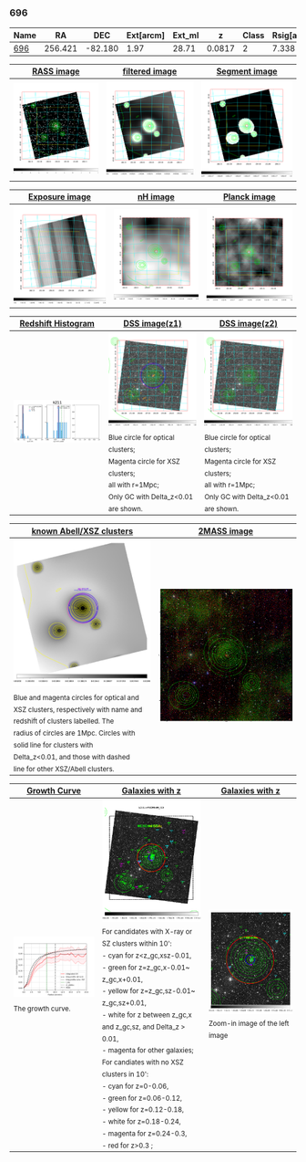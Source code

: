 <div STYLE="page-break-after: always;"></div>

### 696

|Name          |RA          |DEC      | Ext[arcm] | Ext_ml | z    | Class| Rsig[arcmin] | CRsig[c/s] | CR500[c/s] | R500[Mpc] |L500[erg/s]|F500[erg/s/cm^2]| M500[Msun]|Tx[keV]|beta|GC(XSZ,Delta_z<0.01)| GC(OPT,Delta_z<0.01)|GC|alias|
|--------------|------------|------------|---|---|-----------|--------|------|------|----|----|----|----|----|----|----|----|----|----|---|
|[696](script/696.md)     | 256.421       | -82.180       | 1.97    | 28.71   | 0.0817 | 2   | 7.338 |0.294 |0.313 |0.926 |9.108e+43 |5.518e-12 |2.437e+14 |3.806 |1.088 |Tar, |Wen, |Tar, |k211|

|[RASS image](../image/696/696_img.pdf)|[filtered image](../image/696/696_fil.pdf)|[Segment image](../image/696/696_seg.pdf)|
|-------------------|--------------------|-------------------|
| <img src="../image/696/696_img.png" width="300">  | <img src="../image/696/696_fil.png" width="300">   | <img src="../image/696/696_seg.png" width="300">  |

|[Exposure image](../image/696/696_mex.pdf)| [nH image](../image/696/696_nh.pdf)| [Planck image](../image/696/696_p.pdf)|
|-------------------|--------------------|-------------------|
|<img src="../image/696/696_mex.png" width="300">   | <img src="../image/696/696_nh.png" width="300">    | <img src="../image/696/696_p.png" width="300"> |

|[Redshift Histogram](../image/696/696_zg.pdf) | [DSS image(z1)](../image/696/696_dss_z1.pdf)      |  [DSS image(z2)](../image/696/696_dss_z2.pdf)    |
|-------------------|--------------------|-------------------|
|<img src="../image/696/696_zg.png" width="300"> |<img src="../image/696/696_dss_z1.png" width="300"> <sub><br>Blue circle for optical clusters; <br>Magenta circle for XSZ clusters; <br>all with r=1Mpc; <br>Only GC with Delta_z<0.01 are shown. </sub>| <img src="../image/696/696_dss_z2.png" width="300"><sub><br>Blue circle for optical clusters; <br>Magenta circle for XSZ clusters; <br>all with r=1Mpc; <br>Only GC with Delta_z<0.01 are shown. </sub> |

|[known Abell/XSZ clusters](../image/696/696_m.pdf) | [2MASS image](../image/696/696_2mass.pdf)      |
|-------------------|-------------------|
|<img src=../image/696/696_m.png width="300"> <sub><br>Blue and magenta circles for optical and <br>XSZ clusters, respectively with name and <br>redshift of clusters labelled. The <br>radius of circles are 1Mpc. Circles with <br>solid line for clusters with <br>Delta_z<0.01, and those with dashed <br>line for other XSZ/Abell clusters.        </sub>|<img src="../image/696/696_2mass.png" width="300">  |

|[Growth Curve](../image/696/696_gca_all.png) |[Galaxies with z](../image/696/696_opt_ned.pdf) |[Galaxies with z](../image/696/696_opt_ned_zoom.pdf) |
|-------------------|-------------------|-------------------|
| <img src="../image/696/696_gca_all.png" width="300"> <sub><br>The growth curve.</sub>| <img src=../image/696/696_opt_ned.png width="300"> <br><sub> For candidates with X-ray or SZ clusters within 10': <br> - cyan for z<z_gc,xsz-0.01, <br> - green for z=z_gc,x-0.01~ z_gc,x+0.01, <br> - yellow for z=z_gc,sz-0.01~ z_gc,sz+0.01, <br> - white for z between z_gc,x and z_gc,sz, and Delta_z > 0.01, <br> - magenta for other galaxies; <br>For candiates with no XSZ clusters in 10': <br> - cyan for z=0-0.06, <br> - green for z=0.06-0.12, <br> - yellow for z=0.12-0.18, <br> - white for z=0.18-0.24, <br> - magenta for z=0.24-0.3, <br> - red for z>0.3 ;  </sub>|<img src=../image/696/696_opt_ned_zoom.png width="300">  <br><sub> Zoom-in image of the left image</sub>|




